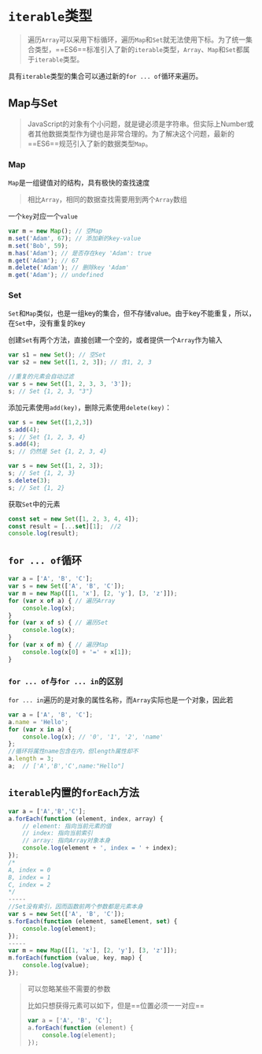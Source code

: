 # `iterable`类型

>遍历`Array`可以采用下标循环，遍历`Map`和`Set`就无法使用下标。为了统一集合类型，==ES6==标准引入了新的`iterable`类型，`Array`、`Map`和`Set`都属于`iterable`类型。

具有`iterable`类型的集合可以通过新的`for ... of`循环来遍历。

## Map与Set

>JavaScript的对象有个小问题，就是键必须是字符串。但实际上Number或者其他数据类型作为键也是非常合理的。为了解决这个问题，最新的==ES6==规范引入了新的数据类型`Map`。

### Map

`Map`是一组键值对的结构，具有极快的查找速度

> 相比`Array`，相同的数据查找需要用到两个`Array`数组

一个`key`对应一个`value`

```javascript
var m = new Map(); // 空Map
m.set('Adam', 67); // 添加新的key-value
m.set('Bob', 59);
m.has('Adam'); // 是否存在key 'Adam': true
m.get('Adam'); // 67
m.delete('Adam'); // 删除key 'Adam'
m.get('Adam'); // undefined
```

### Set

`Set`和`Map`类似，也是一组key的集合，但不存储value。由于key不能重复，所以，在`Set`中，没有重复的key

创建`Set`有两个方法，直接创建一个空的，或者提供一个`Array`作为输入

```javascript
var s1 = new Set(); // 空Set
var s2 = new Set([1, 2, 3]); // 含1, 2, 3

//重复的元素会自动过滤
var s = new Set([1, 2, 3, 3, '3']);
s; // Set {1, 2, 3, "3"}
```

添加元素使用`add(key)`，删除元素使用`delete(key)`：

```JavaScript
var s = new Set([1,2,3])
s.add(4);
s; // Set {1, 2, 3, 4}
s.add(4);
s; // 仍然是 Set {1, 2, 3, 4}

var s = new Set([1, 2, 3]);
s; // Set {1, 2, 3}
s.delete(3);
s; // Set {1, 2}
```

获取`Set`中的元素

```javascript
const set = new Set([1, 2, 3, 4, 4]);
const result = [...set][1];  //2
console.log(result);
```

## `for ... of`循环

```javascript
var a = ['A', 'B', 'C'];
var s = new Set(['A', 'B', 'C']);
var m = new Map([[1, 'x'], [2, 'y'], [3, 'z']]);
for (var x of a) { // 遍历Array
    console.log(x);
}
for (var x of s) { // 遍历Set
    console.log(x);
}
for (var x of m) { // 遍历Map
    console.log(x[0] + '=' + x[1]);
}
```

### `for ... of`与`for ... in`的区别

`for ... in`遍历的是对象的属性名称，而`Array`实际也是一个对象，因此若

```javascript
var a = ['A', 'B', 'C'];
a.name = 'Hello';
for (var x in a) {
    console.log(x); // '0', '1', '2', 'name'
};
//循环将属性name包含在内，但length属性却不
a.length = 3;
a;  // ['A','B','C',name:"Hello"]
```

## `iterable`内置的`forEach`方法

```javascript
var a = ['A','B','C'];
a.forEach(function (element, index, array) {
    // element: 指向当前元素的值
    // index: 指向当前索引
    // array: 指向Array对象本身
    console.log(element + ', index = ' + index);
});
/*
A, index = 0
B, index = 1
C, index = 2
*/
-----
//Set没有索引，因而函数前两个参数都是元素本身
var s = new Set(['A', 'B', 'C']);
s.forEach(function (element, sameElement, set) {
    console.log(element);
});
-----
var m = new Map([[1, 'x'], [2, 'y'], [3, 'z']]);
m.forEach(function (value, key, map) {
    console.log(value);
});
```

> 可以忽略某些不需要的参数
>
> 比如只想获得元素可以如下，但是==位置必须一一对应==
>
> ```javascript
> var a = ['A', 'B', 'C'];
> a.forEach(function (element) {
>     console.log(element);
> });
> ```

